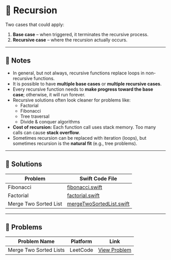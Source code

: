 # 🔁 Recursion

Two cases that could apply:

1. **Base case** – when triggered, it terminates the recursive process.
2. **Recursive case** – where the recursion actually occurs.

---

## 📝 Notes

- In general, but not always, recursive functions replace loops in non-recursive functions.
- It is possible to have **multiple base cases** or **multiple recursive cases**.
- Every recursive function needs to **make progress toward the base case**; otherwise, it will run forever.
- Recursive solutions often look cleaner for problems like:
  - Factorial
  - Fibonacci
  - Tree traversal
  - Divide & conquer algorithms
- **Cost of recursion:** Each function call uses stack memory. Too many calls can cause **stack overflow**.
- Sometimes recursion can be replaced with iteration (loops), but sometimes recursion is the **natural fit** (e.g., tree problems).

---

## 📂 Solutions

| Problem   | Swift Code File                    |
| --------- | ---------------------------------- |
| Fibonacci | [fibonacci.swift](fibonacci.swift) |
| Factorial | [factorial.swift](factorial.swift) |
| Merge Two Sorted List | [mergeTwoSortedList.swift](mergeTwoSortedList.swift) |

---

## 📂 Problems

| Problem Name            | Platform | Link                                                                 |
| ----------------------- | -------- | -------------------------------------------------------------------- |
| Merge Two Sorted Lists  | LeetCode | [View Problem](https://leetcode.com/problems/merge-two-sorted-lists/) |
